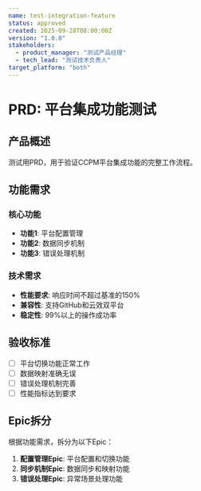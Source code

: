 ```yaml
---
name: test-integration-feature
status: approved
created: 2025-09-28T08:00:00Z
version: "1.0.0"
stakeholders:
  - product_manager: "测试产品经理"
  - tech_lead: "测试技术负责人"
target_platform: "both"
---
```


# PRD: 平台集成功能测试

## 产品概述

测试用PRD，用于验证CCPM平台集成功能的完整工作流程。

## 功能需求

### 核心功能
- **功能1**: 平台配置管理
- **功能2**: 数据同步机制
- **功能3**: 错误处理机制

### 技术需求
- **性能要求**: 响应时间不超过基准的150%
- **兼容性**: 支持GitHub和云效双平台
- **稳定性**: 99%以上的操作成功率

## 验收标准

- [ ] 平台切换功能正常工作
- [ ] 数据映射准确无误
- [ ] 错误处理机制完善
- [ ] 性能指标达到要求

## Epic拆分

根据功能需求，拆分为以下Epic：

1. **配置管理Epic**: 平台配置和切换功能
2. **同步机制Epic**: 数据同步和映射功能
3. **错误处理Epic**: 异常场景处理功能

